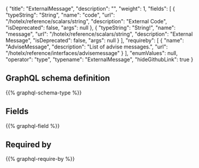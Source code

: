 {
  "title": "ExternalMessage",
  "description": "",
  "weight": 1,
  "fields": [
    {
      "typeString": "String",
      "name": "code",
      "url": "/hotelx/reference/scalars/string",
      "description": "External Code",
      "isDeprecated": false,
      "args": null
    },
    {
      "typeString": "String!",
      "name": "message",
      "url": "/hotelx/reference/scalars/string",
      "description": "External Message",
      "isDeprecated": false,
      "args": null
    }
  ],
  "requireby": [
    {
      "name": "AdviseMessage",
      "description": "List of advise messages.",
      "url": "/hotelx/reference/interfaces/advisemessage"
    }
  ],
  "enumValues": null,
  "operator": "type",
  "typename": "ExternalMessage",
  "hideGithubLink": true
}
## GraphQL schema definition

{{% graphql-schema-type %}}

## Fields

{{% graphql-field %}}

## Required by

{{% graphql-require-by %}}
